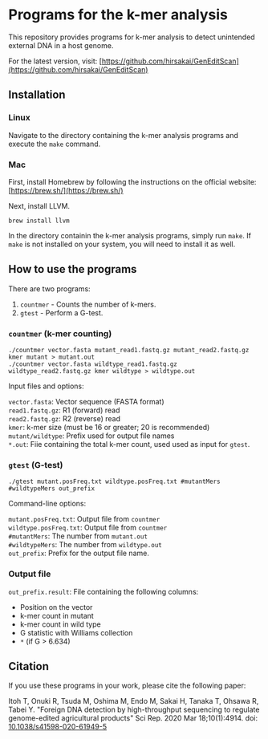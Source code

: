 # Programs for the k-mer analysis
This repository provides programs for k-mer analysis to detect unintended external DNA in a host genome.

For the latest version, visit:
[https://github.com/hirsakai/GenEditScan](https://github.com/hirsakai/GenEditScan)

## Installation

### Linux
Navigate to the directory containing the k-mer analysis programs and execute the `make` command.

### Mac
First, install Homebrew by following the instructions on the official website: [https://brew.sh/](https://brew.sh/)

Next, install LLVM.

`brew install llvm`

In the directory containin the k-mer analysis programs, simply run `make`. If `make` is not installed on your system, you will need to install it as well.

## How to use the programs
There are two programs:
1. `countmer` - Counts the number of k-mers.
2. `gtest` - Perform a G-test.

### `countmer` (k-mer counting)

    ./countmer vector.fasta mutant_read1.fastq.gz mutant_read2.fastq.gz kmer mutant > mutant.out
    ./countmer vector.fasta wildtype_read1.fastq.gz wildtype_read2.fastq.gz kmer wildtype > wildtype.out

Input files and options:

`vector.fasta`: Vector sequence (FASTA format)  
`read1.fastq.gz`: R1 (forward) read  
`read2.fastq.gz`: R2 (reverse) read  
`kmer`: k-mer size (must be 16 or greater; 20 is recommended)  
`mutant/wildtype`: Prefix used for output file names  
`*.out`: Fiie containing the total k-mer count, used used as input for `gtest`.

### `gtest` (G-test)

    ./gtest mutant.posFreq.txt wildtype.posFreq.txt #mutantMers #wildtypeMers out_prefix

Command-line options:

`mutant.posFreq.txt`: Output file from `countmer`  
`wildtype.posFreq.txt`: Output file from `countmer`  
`#mutantMers`: The number from `mutant.out`  
`#wildtypeMers`: The number from `wildtype.out`  
`out_prefix`: Prefix for the output file name.

### Output file
`out_prefix.result`: File containing the following columns:
- Position on the vector
- k-mer count in mutant
- k-mer count in wild type
- G statistic with Williams collection
- `*` (if G > 6.634)

## Citation
If you use these programs in your work, please cite the following paper:

Itoh T, Onuki R, Tsuda M, Oshima M, Endo M, Sakai H, Tanaka T, Ohsawa R, Tabei Y.
"Foreign DNA detection by high-throughput sequencing to regulate genome-edited agricultural products"
Sci Rep. 2020 Mar 18;10(1):4914.
doi: [10.1038/s41598-020-61949-5](https://doi.org/10.1038/s41598-020-61949-5)
